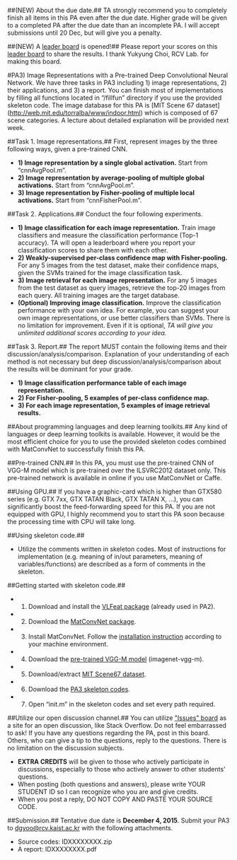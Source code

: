 ##(NEW) About the due date.##
TA strongly recommend you to completely finish all items in this PA even after the due date.
Higher grade will be given to a completed PA after the due date than an incomplete PA.
I will accept submissions until 20 Dec, but will give you a penalty.

##(NEW) A [leader board](https://docs.google.com/spreadsheets/d/1tV67MSfChC-ah2gn2GU4pQNehc66Pkp4ROgfKyU9WSo/edit?usp=sharing) is opened!##
Please report your scores on this [leader board](https://docs.google.com/spreadsheets/d/1tV67MSfChC-ah2gn2GU4pQNehc66Pkp4ROgfKyU9WSo/edit?usp=sharing) to share the results.
I thank Yukyung Choi, RCV Lab. for making this board.

#PA3) Image Representations with a Pre-trained Deep Convolutional Neural Network.
We have three tasks in PA3 including 1) image representations, 2) their applications, and 3) a report. 
You can finish most of implementations by filling all functions located in “/fillfun” directory if you 
use the provided skeleton code. The image database for this PA is [MIT Scene 67 dataset]
(http://web.mit.edu/torralba/www/indoor.html) which is composed of 67 scene categories. A lecture about 
detailed explanation will be provided next week.

##Task 1. Image representations.##
First, represent images by the three following ways, given a pre-trained CNN.
- **1) Image representation by a single global activation.** Start from “cnnAvgPool.m”.
- **2) Image representation by average-pooling of multiple global activations.** Start from “cnnAvgPool.m”.
- **3) Image representation by Fisher-pooling of multiple local activations.** Start from “cnnFisherPool.m”.

##Task 2. Applications.##
Conduct the four following experiments.
- **1) Image classification for each image representation.** Train image classifiers and measure the 
classification performance (Top-1 accuracy). TA will open a leaderboard where you report your classification 
scores to share them with each other.
- **2) Weakly-supervised per-class confidence map with Fisher-pooling.** For any 5 images from the test dataset, 
make their confidence maps, given the SVMs trained for the image classification task.
- **3) Image retrieval for each image representation.** For any 5 images from the test dataset as query images, 
retrieve the top-20 images from each query. All training images are the target database.
- **(Optional) Improving image classification.** Improve the classification performance with your own idea. 
For example, you can suggest your own image representations, or use better classifiers than SVMs. 
There is no limitation for improvement. Even if it is optional, *TA will give you unlimited additional scores 
according to your idea.*

##Task 3. Report.##
The report MUST contain the following items and their discussion/analysis/comparison. Explanation of your 
understanding of each method is not necessary but deep discussion/analysis/comparison about the results will 
be dominant for your grade.
- **1) Image classification performance table of each image representation.**
- **2) For Fisher-pooling, 5 examples of per-class confidence map.**
- **3) For each image representation, 5 examples of image retrieval results.**

##About programming languages and deep learning toolkits.##
Any kind of languages or deep learning toolkits is available. However, it would be the most efficient choice 
for you to use the provided skeleton codes combined with MatConvNet to successfully finish this PA. 

##Pre-trained CNN.##
In this PA, you must use the pre-trained CNN of VGG-M model which is pre-trained over the ILSVRC2012 dataset only. 
This pre-trained network is available in online if you use MatConvNet or Caffe.

##Using GPU.##
If you have a graphic-card which is higher than GTX580 series (e.g. GTX 7xx, GTX TATAN Black, GTX TATAN X, ...), 
you can significantly boost the feed-forwarding speed for this PA. If you are not equipped with GPU, I highly 
recommend you to start this PA soon because the processing time with CPU will take long. 

##Using skeleton code.##
- Utilize the comments written in skeleton codes. Most of instructions for implementation (e.g. meaning of in/out 
parameters, meaning of variables/functions) are described as a form of comments in the skeleton.

##Getting started with skeleton code.##
- 1) Download and install the [VLFeat package](http://www.vlfeat.org/) (already used in PA2).
- 2) Download the [MatConvNet package](https://github.com/vlfeat/matconvnet).
- 3) Install MatConvNet. Follow the [installation instruction](http://www.vlfeat.org/matconvnet/install/) according 
to your machine environment.
- 4) Download the [pre-trained VGG-M model](http://www.vlfeat.org/matconvnet/pretrained/) (imagenet-vgg-m).
- 5) Download/extract [MIT Scene67 dataset](http://web.mit.edu/torralba/www/indoor.html).
- 6) Download the [PA3 skeleton codes](https://github.com/cvpa3/pa3).
- 7) Open “init.m” in the skeleton codes and set every path required.

##Utilize our open discussion channel.##
You can utilize ["Issues" board](https://github.com/cvpa3/pa3/issues) as a site for an open discussion, like Stack Overflow. Do not feel embarrassed to ask! If you have any questions regarding the PA, post in this board. Others, who can give a tip to the questions, reply to the questions. There is no limitation on the discussion subjects.
- **EXTRA CREDITS** will be given to those who actively participate in discussions, especially to those who actively answer to other students' questions.
- When posting (both questions and answers), please write YOUR STUDENT ID so I can recognize who you are and give credits.
- When you post a reply, DO NOT COPY AND PASTE YOUR SOURCE CODE.

##Submission.##
Tentative due date is **December 4, 2015**.
Submit your PA3 to dgyoo@rcv.kaist.ac.kr with the following attachments.
- Source codes: IDXXXXXXXX.zip
- A report: IDXXXXXXXX.pdf

